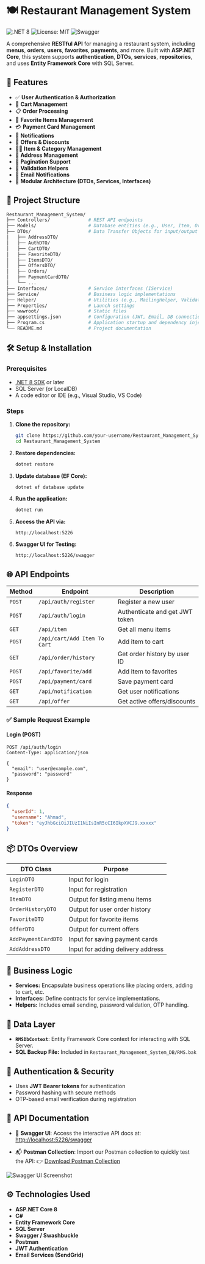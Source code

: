 # 🍽️ Restaurant Management System

![.NET 8](https://img.shields.io/badge/.NET-8.0-blue)  ![License: MIT](https://img.shields.io/badge/License-MIT-yellow.svg)  ![Swagger](https://img.shields.io/badge/API-Documented-brightgreen)

A comprehensive **RESTful API** for managing a restaurant system, including **menus**, **orders**, **users**, **favorites**, **payments**, and more. Built with **ASP.NET Core**, this system supports **authentication**, **DTOs**, **services**, **repositories**, and uses **Entity Framework Core** with SQL Server.

## 🚀 Features

- ✅ **User Authentication & Authorization**
- 🛒 **Cart Management**
- 📋 **Order Processing**
- 💖 **Favorite Items Management**
- 💳 **Payment Card Management**
- 🔔 **Notifications**
- 🧾 **Offers & Discounts**
- 🧑‍🍳 **Item & Category Management**
- 📍 **Address Management**
- 📄 **Pagination Support**
- 🧪 **Validation Helpers**
- 📨 **Email Notifications**
- 🧱 **Modular Architecture (DTOs, Services, Interfaces)**

## 🧱 Project Structure

```bash
Restaurant_Management_System/
├── Controllers/              # REST API endpoints
├── Models/                   # Database entities (e.g., User, Item, Order)
├── DTOs/                     # Data Transfer Objects for input/output
│   ├── AddressDTO/
│   ├── AuthDTO/
│   ├── CartDTO/
│   ├── FavoriteDTO/
│   ├── ItemsDTO/
│   ├── OffersDTO/
│   ├── Orders/
│   ├── PaymentCardDTO/
│   └── ... 
├── Interfaces/               # Service interfaces (IService)
├── Service/                  # Business logic implementations
├── Helper/                   # Utilities (e.g., MailingHelper, ValidationHelper)
├── Properties/               # Launch settings
├── wwwroot/                  # Static files
├── appsettings.json          # Configuration (JWT, Email, DB connection)
├── Program.cs                # Application startup and dependency injection
└── README.md                 # Project documentation
```

## 🛠️ Setup & Installation

### Prerequisites

- [.NET 8 SDK](https://dotnet.microsoft.com/download/dotnet/8.0) or later
- SQL Server (or LocalDB)
- A code editor or IDE (e.g., Visual Studio, VS Code)

### Steps

1. **Clone the repository:**

   ```bash
   git clone https://github.com/your-username/Restaurant_Management_System.git
   cd Restaurant_Management_System
   ```

2. **Restore dependencies:**

   ```bash
   dotnet restore
   ```

3. **Update database (EF Core):**

   ```bash
   dotnet ef database update
   ```

4. **Run the application:**

   ```bash
   dotnet run
   ```

5. **Access the API via:**

   ```
   http://localhost:5226
   ```

6. **Swagger UI for Testing:**

   ```
   http://localhost:5226/swagger
   ```

## 🌐 API Endpoints

| Method   | Endpoint                        | Description                              |
| -------- | ------------------------------- | ---------------------------------------- |
| `POST`   | `/api/auth/register`            | Register a new user                      |
| `POST`   | `/api/auth/login`               | Authenticate and get JWT token           |
| `GET`    | `/api/item`                     | Get all menu items                       |
| `POST`   | `/api/cart/Add Item To Cart`    | Add item to cart                         |
| `GET`    | `/api/order/history`            | Get order history by user ID             |
| `POST`   | `/api/favorite/add`             | Add item to favorites                    |
| `POST`   | `/api/payment/card`             | Save payment card                        |
| `GET`    | `/api/notification`             | Get user notifications                   |
| `GET`    | `/api/offer`                    | Get active offers/discounts              |

### ✅ Sample Request Example

#### Login (POST)

```http
POST /api/auth/login
Content-Type: application/json

{
  "email": "user@example.com",
  "password": "password"
}
```

#### Response

```json
{
  "userId": 1,
  "username": "Ahmad",
  "token": "eyJhbGciOiJIUzI1NiIsInR5cCI6IkpXVCJ9.xxxxx"
}
```

## 📦 DTOs Overview

| DTO Class                   | Purpose                             |
| --------------------------- | ----------------------------------- |
| `LoginDTO`                  | Input for login                     |
| `RegisterDTO`               | Input for registration              |
| `ItemDTO`                   | Output for listing menu items       |
| `OrderHistoryDTO`           | Output for user order history       |
| `FavoriteDTO`               | Output for favorite items           |
| `OfferDTO`                  | Output for current offers           |
| `AddPaymentCardDTO`         | Input for saving payment cards      |
| `AddAddressDTO`             | Input for adding delivery address   |

## 🧠 Business Logic

- **Services:** Encapsulate business operations like placing orders, adding to cart, etc.
- **Interfaces:** Define contracts for service implementations.
- **Helpers:** Includes email sending, password validation, OTP handling.

## 📂 Data Layer

- **`RMSDbContext`**: Entity Framework Core context for interacting with SQL Server.
- **SQL Backup File:** Included in `Restaurant_Management_System_DB/RMS.bak`

## 🔐 Authentication & Security

- Uses **JWT Bearer tokens** for authentication
- Password hashing with secure methods
- OTP-based email verification during registration

## 📖 API Documentation

- 🐳 **Swagger UI**:
  Access the interactive API docs at:
  [http://localhost:5226/swagger](http://localhost:5226/swagger)

- 📬 **Postman Collection**:
  Import our Postman collection to quickly test the API:
  👉 [Download Postman Collection](docs/RestaurantManagementSystem.postman_collection.json)

![Swagger UI Screenshot](docs/swagger-screenshot.png)

## ⚙️ Technologies Used

- **ASP.NET Core 8**
- **C#**
- **Entity Framework Core**
- **SQL Server**
- **Swagger / Swashbuckle**
- **Postman**
- **JWT Authentication**
- **Email Services (SendGrid)**
